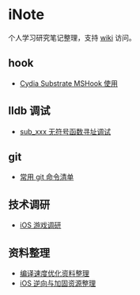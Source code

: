 # iNote

个人学习研究笔记整理，支持 [wiki](https://github.com/jiaxw32/iNote/wiki) 访问。

## hook

* [Cydia Substrate MSHook 使用](https://github.com/jiaxw32/iNote/wiki/Cydia-Substrate-MSHook-%E6%A1%86%E6%9E%B6%E4%BD%BF%E7%94%A8)

## lldb 调试

* [sub_xxx 无符号函数寻址调试](https://github.com/jiaxw32/iNote/wiki/sub_xxx%E5%87%BD%E6%95%B0%E5%AF%BB%E5%9D%80%E8%B0%83%E8%AF%95)

## git

* [常用 git 命令清单](https://github.com/jiaxw32/iNote/wiki/git%E5%B8%B8%E7%94%A8%E5%91%BD%E4%BB%A4%E6%B8%85%E5%8D%95)

## 技术调研

* [iOS 游戏调研]([/iOS/iOS%20游戏功能调研.md](https://github.com/jiaxw32/iNote/wiki/iOS%E6%B8%B8%E6%88%8F%E5%8A%9F%E8%83%BD%E8%B0%83%E7%A0%94))

## 资料整理

* [编译速度优化资料整理](https://github.com/jiaxw32/iNote/wiki/%E7%BC%96%E8%AF%91%E9%80%9F%E5%BA%A6%E4%BC%98%E5%8C%96%E8%B5%84%E6%96%99%E6%95%B4%E7%90%86)
* [iOS 逆向与加固资源整理](https://github.com/jiaxw32/iNote/wiki/iOS-Reverse-Resources)